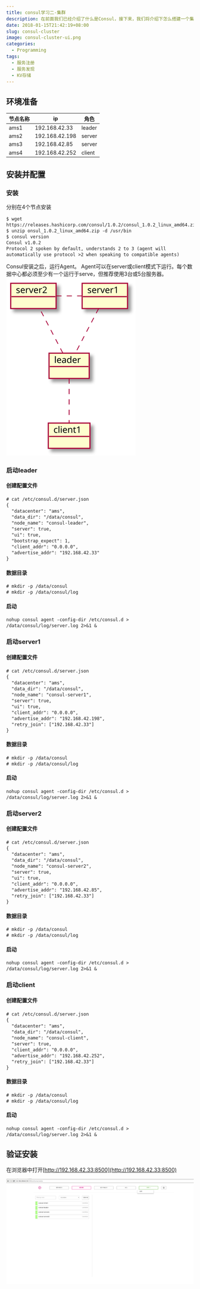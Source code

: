 ```yaml
---
title: consul学习二-集群
description: 在前面我们已经介绍了什么是Consul，接下来，我们将介绍下怎么搭建一个集群。
date: 2018-01-15T21:42:19+08:00
slug: consul-cluster
image: consul-cluster-ui.png
categories:
  - Programming
tags:
  - 服务注册
  - 服务发现
  - KV存储
---
```



## 环境准备

| 节点名称 |  ip |  角色 |
|-------|----------------|---------|
| ams1  | 192.168.42.33  |  leader |
| ams2  | 192.168.42.198 |  server |
| ams3  | 192.168.42.85  |  server |
| ams4  | 192.168.42.252 |  client |

## 安装并配置

### 安装

分别在4个节点安装

```shell
$ wget https://releases.hashicorp.com/consul/1.0.2/consul_1.0.2_linux_amd64.zip
$ unzip onsul_1.0.2_linux_amd64.zip -d /usr/bin
$ consul version
Consul v1.0.2
Protocol 2 spoken by default, understands 2 to 3 (agent will automatically use protocol >2 when speaking to compatible agents)
```

Consul安装之后，运行Agent。
Agent可以在server或client模式下运行。每个数据中心都必须至少有一个运行于serve，但推荐使用3台或5台服务器。
![consul cluster](/consul-cluster/consul-cluster.svg)

### 启动leader

#### 创建配置文件

```shell
# cat /etc/consul.d/server.json
{
  "datacenter": "ams",
  "data_dir": "/data/consul",
  "node_name": "consul-leader",
  "server": true,
  "ui": true,
  "bootstrap_expect": 1,
  "client_addr": "0.0.0.0",
  "advertise_addr": "192.168.42.33"
}
```

#### 数据目录

```shell
# mkdir -p /data/consul
# mkdir -p /data/consul/log 
```
#### 启动

```shell
nohup consul agent -config-dir /etc/consul.d > /data/consul/log/server.log 2>&1 &
```

### 启动server1

#### 创建配置文件

```shell
# cat /etc/consul.d/server.json
{
  "datacenter": "ams",
  "data_dir": "/data/consul",
  "node_name": "consul-server1",
  "server": true,
  "ui": true,
  "client_addr": "0.0.0.0",
  "advertise_addr": "192.168.42.198",
  "retry_join": ["192.168.42.33"]
}
```

#### 数据目录

```shell
# mkdir -p /data/consul
# mkdir -p /data/consul/log 
```
#### 启动

```shell
nohup consul agent -config-dir /etc/consul.d > /data/consul/log/server.log 2>&1 &
```

### 启动server2

#### 创建配置文件

```shell
# cat /etc/consul.d/server.json
{
  "datacenter": "ams",
  "data_dir": "/data/consul",
  "node_name": "consul-server2",
  "server": true,
  "ui": true,
  "client_addr": "0.0.0.0",
  "advertise_addr": "192.168.42.85",
  "retry_join": ["192.168.42.33"]
}
```

#### 数据目录

```shell
# mkdir -p /data/consul
# mkdir -p /data/consul/log 
```
#### 启动

```shell
nohup consul agent -config-dir /etc/consul.d > /data/consul/log/server.log 2>&1 &
```

### 启动client

#### 创建配置文件

```shell
# cat /etc/consul.d/server.json
{
  "datacenter": "ams",
  "data_dir": "/data/consul",
  "node_name": "consul-client",
  "server": true,
  "client_addr": "0.0.0.0",
  "advertise_addr": "192.168.42.252",
  "retry_join": ["192.168.42.33"]
}
```

#### 数据目录

```shell
# mkdir -p /data/consul
# mkdir -p /data/consul/log 
```
#### 启动

```shell
nohup consul agent -config-dir /etc/consul.d > /data/consul/log/server.log 2>&1 &
```

## 验证安装

在浏览器中打开[http://192.168.42.33:8500](http://192.168.42.33:8500)

![consul cluster ui](consul-cluster-ui.png)
